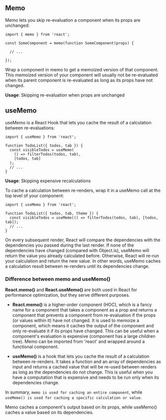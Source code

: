## Memo

Memo lets you skip re-evaluation a component when its props are unchanged:
```
import { memo } from 'react';

const SomeComponent = memo(function SomeComponent(props) {

  // ...

});
```
Wrap a component in memo to get a memoized version of that component. This memoized version of your component will usually not be re-evaluated when its parent component is re-evaluated as long as its props have not changed.

**Usage**: Skipping re-evaluation when props are unchanged

## useMemo

useMemo is a React Hook that lets you cache the result of a calculation between re-evaluations:
```
import { useMemo } from 'react';

function TodoList({ todos, tab }) {
  const visibleTodos = useMemo(
    () => filterTodos(todos, tab),
    [todos, tab]
  );
  // ...
}
```
**Usage**: Skipping expensive recalculations 

To cache a calculation between re-renders, wrap it in a useMemo call at the top level of your component:
```
import { useMemo } from 'react';

function TodoList({ todos, tab, theme }) {
  const visibleTodos = useMemo(() => filterTodos(todos, tab), [todos, tab]);
  // ...
}
```

On every subsequent render, React will compare the dependencies with the dependencies you passed during the last render. If none of the dependencies have changed (compared with Object.is), useMemo will return the value you already calculated before. Otherwise, React will re-run your calculation and return the new value.
In other words, useMemo caches a calculation result between re-renders until its dependencies change.

### Difference between memo and useMemo()

**React.memo()** and **React.useMemo()** are both used in React for performance optimization, but they serve different purposes.

- **React.memo()** is a higher-order component (HOC), which is a fancy name for a component that takes a component as a prop and returns a component that prevents a component from re-evaluation if the props (or values within it) have not changed.
It is used to memoize a component, which means it caches the output of the component and only re-evaluate it if its props have changed. This can be useful when a component's evaluation is expensive (component has a large children tree). Memo can be imported from 'react' and wrapped around a functional component.

- **useMemo()** is a hook that lets you cache the result of a calculation between re-renders. It takes a function and an array of dependencies as input and returns a cached value that will be re-used between renders as long as the dependencies do not change. This is useful when you have a computation that is expensive and needs to be run only when its dependencies change.

In summary, `memo is used for caching an entire component`, while `useMemo() is used for caching a specific calculation or value`. 

Memo caches a component's output based on its props, while useMemo() caches a value based on its dependencies.
